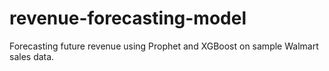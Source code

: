 # revenue-forecasting-model
Forecasting future revenue using Prophet and XGBoost on sample Walmart sales data.
